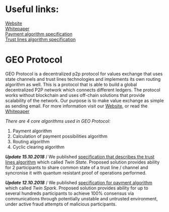 # Useful links:

[Website](https://geoprotocol.io/)                                                                                                          
[Whitepaper](https://drive.google.com/file/d/10FrJI2Z_Hos0FV7wpUgrPfMJTjNb-fGA/view)                                                                
[Payment algorithm specification](https://github.com/GEO-Protocol/specs-protocol/blob/master/transactions/transactions.md)                    
[Trust lines algorithm specification](https://github.com/GEO-Protocol/specs-protocol/blob/master/trust_lines/trust_lines.md)

# GEO Protocol

GEO Protocol is a decentralized p2p protocol for values exchange that uses state channels and trust lines technologies and implements its own routing algorithm as well. 
This is a protocol that is able to build a global decentralized P2P network which connects different ledgers.
The protocol works without blockchain and uses off-chain solutions that provide scalability of the network. 
Our purpose is to make value exchange as simple as sending email. 
For more information visit our [Website](https://geoprotocol.io/), or read the [Whitepaper](https://drive.google.com/file/d/1Cd3CExvwWjTR_mLhHx-HeRvxqw8wUhFJ/view)

*There are 4  core algorithms used in GEO Protocol:*
1. Payment algorithm
2. Calculation of payment possibilities algorithm
3. Routing algorithm
4. Cyclic clearing algorithm

**_Update 15.10.2018_** / 
We published [specification that describes the trust lines algorithm](https://github.com/GEO-Protocol/specs-protocol/blob/master/trust_lines/trust_lines.md) which called *Twin State*.
Proposed solution provides ability for 2 participants to share common state of a trust line / channel and syncronise it with quantum resistant proof of operations performed.

**_Update 12.10.2018_** /
We published [specification for payment algorithm](https://github.com/GEO-Protocol/specs-protocol/blob/master/transactions/transactions.md) which called *Twin Spark*.
Proposed solution provides ability for up to several hundreds participants to achieve 100% consensus via communications through potentially unstable and untrusted environment, under active fraud attempts of malicious participants.





